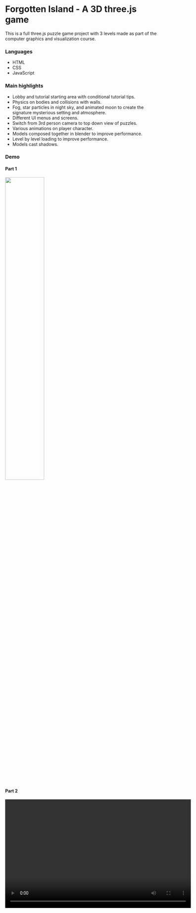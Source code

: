 # Forgotten Island - A 3D three.js game 

This is a full three.js puzzle game project with 3 levels made as part of the computer graphics and visualization course.  

### Languages
- HTML
- CSS
- JavaScript

### Main highlights
* Lobby and tutorial starting area with conditional tutorial tips.
* Physics on bodies and collisions with walls.
* Fog, star particles in night sky, and animated moon to create the signature mysterious setting and atmosphere.
* Different UI menus and screens. 
* Switch from 3rd person camera to top down view of puzzles. 
* Various animations on player character. 
* Models composed together in blender to improve performance.
* Level by level loading to improve performance. 
* Models cast shadows. 

### Demo

#### Part 1

[<img src="https://img.youtube.com/vi/uu_NpRTx4VY /maxresdefault.jpg" width="50%">](https://youtu.be/uu_NpRTx4VY )

#### Part 2
<video width="600px" height="350px" src="https://youtu.be/RC5-ZdALhDg?si=CN3Z7D1t_Etw4qku"/>

### Credits

A major inspiration credit for our puzzles is owed to the game [The Witness](https://www.youtube.com/watch?v=ul7kNFD6noU). More credits can be found in-game in the main menu and at the end of the game. 

